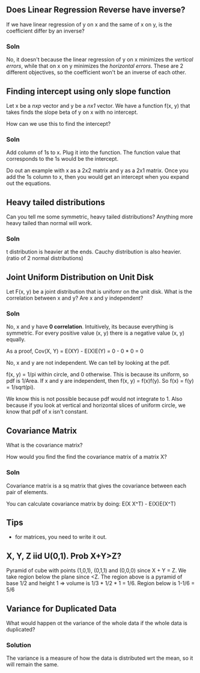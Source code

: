 ## Does Linear Regression Reverse have inverse?

If we have linear regression of y on x and the same of x on y, is the coefficient differ by an inverse?

### Soln
No, it doesn't because the linear regression of y on x minimizes the _vertical errors_, while that on x on y minimizes the _horizontal errors_.
These are 2 different objectives, so the coefficient won't be an inverse of each other.

## Finding intercept using only slope function
Let x be a _nxp_ vector and y be a _nx1_ vector. We have a function f(x, y) that takes finds the slope beta of y on x with no intercept. 

How can we use this to find the intercept?

### Soln
Add column of 1s to x. Plug it into the function. The function value that corresponds to the 1s would be the intercept.

Do out an example with x as a 2x2 matrix and y as a 2x1 matrix.
Once you add the 1s column to x, then you would get an intercept when you expand out the equations.

## Heavy tailed distributions

Can you tell me some symmetric, heavy tailed distributions? Anything more heavy tailed than normal will work.

### Soln
t distribution is heavier at the ends.
Cauchy distribution is also heavier. (ratio of 2 normal distributions)

## Joint Uniform Distribution on Unit Disk
Let F(x, y) be a joint distribution that is unifomr on the unit disk. 
What is the correlation between x and y? Are x and y independent?

### Soln
No, x and y have **0 correlation**. Intuitively, its because everything is symmetric. For every positive value (x, y) there is a negative value (x, y) equally.

As a proof, Cov(X, Y) = E(XY) - E(X)E(Y) = 0 - 0 * 0 = 0

No, x and y are not independent. We can tell by looking at the pdf.

f(x, y) = 1/pi within circle, and 0 otherwise. This is because its uniform, so pdf is 1/Area.
If x and y are independent, then f(x, y) = f(x)f(y). So f(x) = f(y) = 1/sqrt(pi).

We know this is not possible because pdf would not integrate to 1. Also because if you look at 
vertical and horizontal slices of uniform circle, we know that pdf of x isn't constant. 

## Covariance Matrix
What is the covariance matrix?

How would you find the find the covariance matrix of a matrix X?

### Soln
Covariance matrix is a sq matrix that gives the covariance between each pair of elements.

You can calculate covariance matrix by doing:
E(X X^T) - E(X)E(X^T)


## Tips
- for matrices, you need to write it out.

## X, Y, Z iid U(0,1). Prob X+Y>Z?

Pyramid of cube with points (1,0,1), (0,1,1) and (0,0,0) since X + Y = Z. We take region below the plane since <Z. 
The region above is a pyramid of base 1/2 and height 1 => volume is 1/3 * 1/2 * 1 = 1/6.
Region below is 1-1/6 = 5/6

## Variance for Duplicated Data
What would happen ot the variance of the whole data if the whole data is duplicated?

### Solution
The variance is a measure of how the data is distributed wrt the mean, so it will remain the same.
